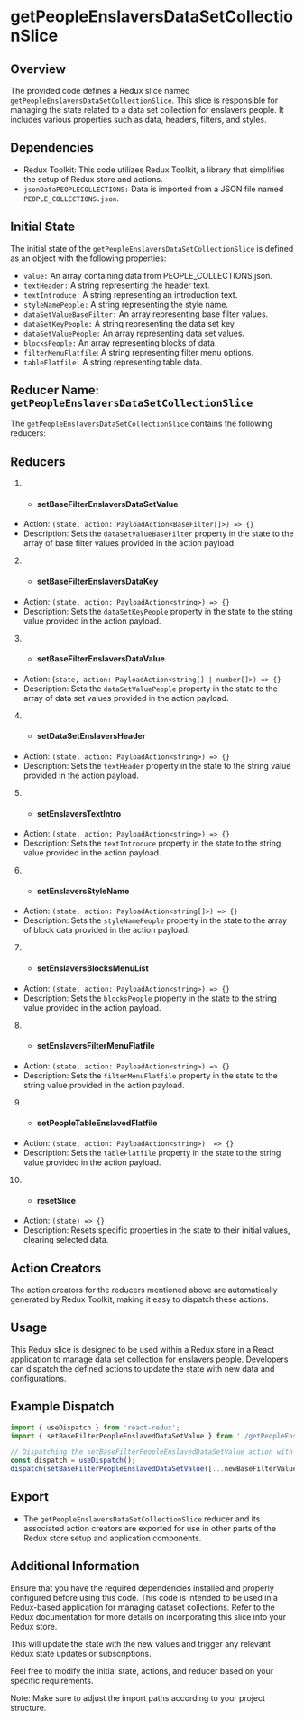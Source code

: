 
# getPeopleEnslaversDataSetCollectionSlice
## Overview
The provided code defines a Redux slice named `getPeopleEnslaversDataSetCollectionSlice`. This slice is responsible for managing the state related to a data set collection for enslavers people. It includes various properties such as data, headers, filters, and styles.

## Dependencies
- Redux Toolkit: This code utilizes Redux Toolkit, a library that simplifies the setup of Redux store and actions.
- `jsonDataPEOPLECOLLECTIONS:` Data is imported from a JSON file named `PEOPLE_COLLECTIONS.json`.


## Initial State
The initial state of the `getPeopleEnslaversDataSetCollectionSlice` is defined as an object with the following properties:

- `value:` An array containing data from PEOPLE_COLLECTIONS.json.
- `textHeader:` A string representing the header text.
- `textIntroduce:` A string representing an introduction text.
- `styleNamePeople:` A string representing the style name.
- `dataSetValueBaseFilter:` An array representing base filter values.
- `dataSetKeyPeople:` A string representing the data set key.
- `dataSetValuePeople:` An array representing data set values.
- `blocksPeople:` An array representing blocks of data.
- `filterMenuFlatfile`: A string representing filter menu options.
- `tableFlatfile:` A string representing table data.


## Reducer Name:  `getPeopleEnslaversDataSetCollectionSlice`
The `getPeopleEnslaversDataSetCollectionSlice` contains the following reducers:

## Reducers
1) - #### setBaseFilterEnslaversDataSetValue
- Action: `(state, action: PayloadAction<BaseFilter[]>) => {}`
- Description: Sets the `dataSetValueBaseFilter` property in the state to the array of base filter values provided in the action payload.

2) - #### setBaseFilterEnslaversDataKey
- Action: `(state, action: PayloadAction<string>) => {}`
- Description: Sets the `dataSetKeyPeople` property in the state to the string value provided in the action payload.

3) - #### setBaseFilterEnslaversDataValue
- Action: (`state, action: PayloadAction<string[] | number[]>) => {}`
- Description: Sets the `dataSetValuePeople` property in the state to the array of data set values provided in the action payload.

4) - #### setDataSetEnslaversHeader
- Action: `(state, action: PayloadAction<string>) => {}`
- Description: Sets the `textHeader` property in the state to the string value provided in the action payload.

5) - #### setEnslaversTextIntro
- Action: `(state, action: PayloadAction<string>) => {}`
- Description: Sets the `textIntroduce` property in the state to the string value provided in the action payload.

6) - #### setEnslaversStyleName
- Action: `(state, action: PayloadAction<string[]>) => {}`
- Description: Sets the `styleNamePeople` property in the state to the array of block data provided in the action payload.

7) - #### setEnslaversBlocksMenuList
- Action: `(state, action: PayloadAction<string>) => {}`
- Description: Sets the `blocksPeople` property in the state to the string value provided in the action payload.

8) - #### setEnslaversFilterMenuFlatfile
- Action: `(state, action: PayloadAction<string>) => {}`
- Description: Sets the `filterMenuFlatfile` property in the state to the string value provided in the action payload.

9) - #### setPeopleTableEnslavedFlatfile
- Action: `(state, action: PayloadAction<string>)  => {}`
- Description: Sets the `tableFlatfile` property in the state to the string value provided in the action payload.

10) - #### resetSlice
- Action: `(state) => {}`
- Description: Resets specific properties in the state to their initial values, clearing selected data.


## Action Creators
The action creators for the reducers mentioned above are automatically generated by Redux Toolkit, making it easy to dispatch these actions.

## Usage
This Redux slice is designed to be used within a Redux store in a React application to manage data set collection for enslavers people. Developers can dispatch the defined actions to update the state with new data and configurations.

## Example Dispatch

```jsx
import { useDispatch } from 'react-redux';
import { setBaseFilterPeopleEnslavedDataSetValue } from './getPeopleEnslaversDataSetCollectionSlice';

// Dispatching the setBaseFilterPeopleEnslavedDataSetValue action with new base filter values
const dispatch = useDispatch();
dispatch(setBaseFilterPeopleEnslavedDataSetValue([...newBaseFilterValues]));

```

## Export
- The `getPeopleEnslaversDataSetCollectionSlice` reducer and its associated action creators are exported for use in other parts of the Redux store setup and application components.
## Additional Information
Ensure that you have the required dependencies installed and properly configured before using this code. This code is intended to be used in a Redux-based application for managing dataset collections. Refer to the Redux documentation for more details on incorporating this slice into your Redux store.


This will update the state with the new values and trigger any relevant Redux state updates or subscriptions.

Feel free to modify the initial state, actions, and reducer based on your specific requirements.

Note: Make sure to adjust the import paths according to your project structure.